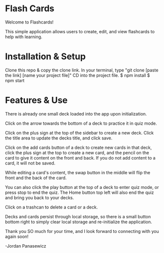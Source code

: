 # Flash Cards

Welcome to Flashcards!

This simple application allows users to create, edit, and view flashcards to help with learning.

# Installation & Setup

Clone this repo & copy the clone link.
In your terminal, type "git clone [paste the link]  [name your project file]"
CD into the project file.
$ npm install
$ npm start

# Features & Use

There is already one small deck loaded into the app upon initialization.

Click on the arrow towards the bottom of a deck to practice it in quiz mode.

Click on the plus sign at the top of the sidebar to create a new deck. Click the title area to update the decks title, and click save.

Click on the add cards button of a deck to create new cards in that deck, click the plus sign at the top to create a new card, and the pencil on the card to give it content on the front and back. If you do not add content to a card, it will not be saved.

While editing a card's content, the swap button in the middle will flip the front and the back of the card. 

You can also click the play button at the top of a deck to enter quiz mode, or press stop to end the quiz. The Home button top left will also end the quiz and bring you back to your decks.

Click on a trashcan to delete a card or a deck.

Decks and cards persist through local storage, so there is a small button bottom right to simply clear local storage and re-initialize the application.



Thank you SO much for your time, and I look forward to connecting with you again soon!

-Jordan Panasewicz
